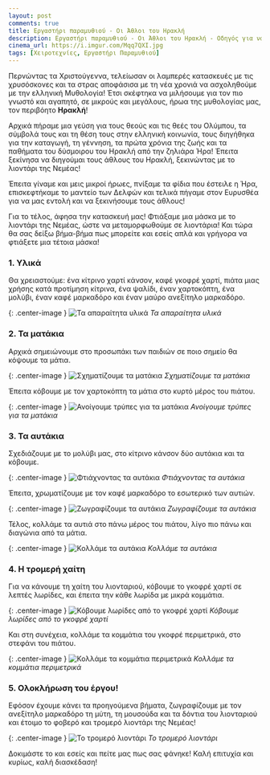 ```yaml
---
layout: post
comments: true
title: Εργαστήρι παραμυθιού - Οι Άθλοι του Ηρακλή
description: Εργαστήρι παραμυθιού - Οι Άθλοι του Ηρακλή - Οδηγός για να φτιάξετε και εσείς μάσκες λιονταριού
cinema_url: https://i.imgur.com/Mqq7QXI.jpg
tags: [Χειροτεχνίες, Εργαστήρι Παραμυθιού]
---
```


Περνώντας τα Χριστούγεννα, τελείωσαν οι λαμπερές κατασκευές με τις χρυσόσκονες και τα στρας αποφάσισα με τη νέα χρονιά να ασχοληθούμε με την ελληνική Μυθολογία! Έτσι σκέφτηκα να μιλήσουμε για τον πιο γνωστό και αγαπητό, σε μικρούς και μεγάλους, ήρωα της μυθολογίας μας, τον περιβόητο **Ηρακλή**!

Αρχικά πήραμε μια γεύση για τους θεούς και τις θεές του Ολύμπου, τα σύμβολά τους και τη θέση τους στην ελληνική κοινωνία, τους διηγήθηκα για την καταγωγή, τη γέννηση, τα πρώτα χρόνια της ζωής και τα παθήματα του δύσμοιρου του Ηρακλή από την ζηλιάρα Ήρα! Έπειτα ξεκίνησα να διηγούμαι τους άθλους του Ηρακλή, ξεκινώντας με το λιοντάρι της Νεμέας!

Έπειτα γίναμε και μεις μικροί ήρωες, πνίξαμε τα φίδια που έστειλε η Ήρα, επισκεφτήκαμε το μαντείο των Δελφών και τελικά πήγαμε στον Ευρυσθέα για να μας εντολή και να ξεκινήσουμε τους άθλους!

Για το τέλος, άφησα την κατασκευή μας! Φτιάξαμε μια μάσκα με το λιοντάρι της Νεμέας, ώστε να μεταμορφωθούμε σε λιοντάρια! Και τώρα θα σας δείξω βήμα-βήμα πως μπορείτε και εσείς απλά και γρήγορα να φτιάξετε μια τέτοια μάσκα!

### 1. Υλικά
Θα χρειαστούμε: ένα κίτρινο χαρτί κάνσον, καφέ γκοφρέ χαρτί, πιάτα μιας χρήσης κατά προτίμηση κίτρινα, ένα ψαλίδι, έναν χαρτοκόπτη, ένα μολύβι, έναν καφέ μαρκαδόρο και έναν μαύρο ανεξίτηλο μαρκαδόρο.

{: .center-image } 
![Τα απαραίτητα υλικά](https://i.imgur.com/rYwZaIr.jpg)
*Τα απαραίτητα υλικά*

### 2. Τα ματάκια
Αρχικά σημειώνουμε στο προσωπάκι των παιδιών σε ποιο σημείο θα κόψουμε τα μάτια.

{: .center-image } 
![Σχηματίζουμε τα ματάκια](https://i.imgur.com/juNY5mY.jpg)
*Σχηματίζουμε τα ματάκια*

Έπειτα κόβουμε με τον χαρτοκόπτη τα μάτια στο κυρτό μέρος του πιάτου.

{: .center-image } 
![Ανοίγουμε τρύπες για τα ματάκια](https://i.imgur.com/yg8oYhS.jpg)
*Ανοίγουμε τρύπες για τα ματάκια*

### 3. Τα αυτάκια

Σχεδιάζουμε με το μολύβι μας, στο κίτρινο κάνσον δύο αυτάκια και τα κόβουμε.

{: .center-image } 
![Φτιάχνοντας τα αυτάκια](https://i.imgur.com/qpUm3Uz.jpg)
*Φτιάχνοντας τα αυτάκια*

Έπειτα, χρωματίζουμε με τον καφέ μαρκαδόρο το εσωτερικό των αυτιών.

{: .center-image } 
![Ζωγραφίζουμε τα αυτάκια](https://i.imgur.com/Rj6JfNT.jpg)
*Ζωγραφίζουμε τα αυτάκια*

Τέλος, κολλάμε τα αυτιά στο πάνω μέρος του πιάτου, λίγο πιο πάνω και διαγώνια από τα μάτια.

{: .center-image } 
![Κολλάμε τα αυτάκια](https://i.imgur.com/q6wt3yR.jpg)
*Κολλάμε τα αυτάκια*

### 4. Η τρομερή χαίτη

Για να κάνουμε τη χαίτη του λιονταριού, κόβουμε το γκοφρέ χαρτί σε λεπτές λωρίδες, και έπειτα την κάθε λωρίδα με μικρά κομμάτια.

{: .center-image } 
![Κόβουμε λωρίδες από το γκοφρέ χαρτί](https://i.imgur.com/u3nKcDK.jpg)
*Κόβουμε λωρίδες από το γκοφρέ χαρτί*

Και στη συνέχεια, κολλάμε τα κομμάτια του γκοφρέ περιμετρικά, στο στεφάνι του πιάτου.

{: .center-image } 
![Κολλάμε τα κομμάτια περιμετρικά](https://i.imgur.com/39UBY27.jpg)
*Κολλάμε τα κομμάτια περιμετρικά*

### 5. Ολοκλήρωση του έργου!

Εφόσον έχουμε κάνει τα προηγούμενα βήματα, ζωγραφίζουμε με τον ανεξίτηλο μαρκαδόρο τη μύτη, τη μουσούδα και τα δόντια του λιονταριού και έτοιμο το φοβερό και τρομερό λιοντάρι της Νεμέας!

{: .center-image } 
![Το τρομερό λιοντάρι](https://i.imgur.com/Z8ocHmN.jpg)
*Το τρομερό λιοντάρι*

Δοκιμάστε το και εσείς και πείτε μας πως σας φάνηκε! Καλή επιτυχία και κυρίως, καλή διασκέδαση!